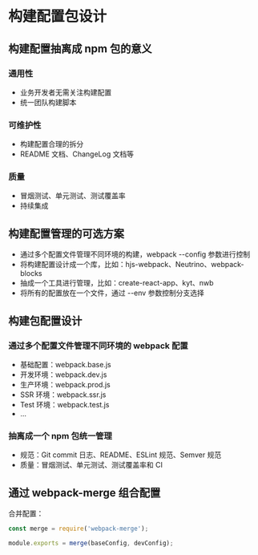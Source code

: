 # 构建配置包设计

## 构建配置抽离成 npm 包的意义

### 通用性

- 业务开发者无需关注构建配置
- 统一团队构建脚本

### 可维护性

- 构建配置合理的拆分
- README 文档、ChangeLog 文档等

### 质量

- 冒烟测试、单元测试、测试覆盖率
- 持续集成

## 构建配置管理的可选方案

- 通过多个配置文件管理不同环境的构建，webpack --config 参数进行控制
- 将构建配置设计成一个库，比如：hjs-webpack、Neutrino、webpack-blocks
- 抽成一个工具进行管理，比如：create-react-app、kyt、nwb
- 将所有的配置放在一个文件，通过 --env 参数控制分支选择

## 构建包配置设计

### 通过多个配置文件管理不同环境的 webpack 配置

- 基础配置：webpack.base.js
- 开发环境：webpack.dev.js
- 生产环境：webpack.prod.js
- SSR 环境：webpack.ssr.js
- Test 环境：webpack.test.js
- ...

### 抽离成一个 npm 包统一管理

- 规范：Git commit 日志、README、ESLint 规范、Semver 规范
- 质量：冒烟测试、单元测试、测试覆盖率和 CI

## 通过 webpack-merge 组合配置

合并配置：

```js
const merge = require('webpack-merge');

module.exports = merge(baseConfig, devConfig);
```
